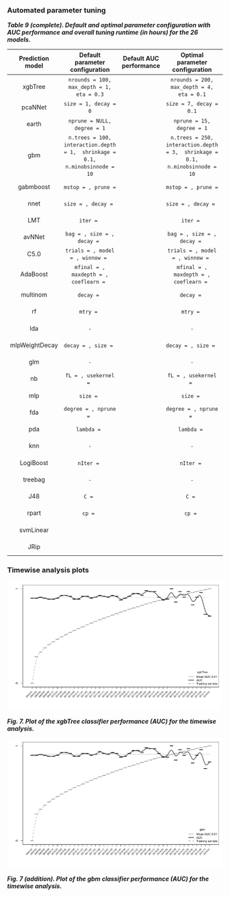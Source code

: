 
### Automated parameter tuning

***Table 9 (complete). Default and optimal parameter configuration with AUC performance and overall tuning runtime (in hours) for the 26 models.***

| Prediction model |                        Default parameter configuration                        | Default AUC  performance |                        Optimal parameter  configuration                       | Optimal AUC  performance | Tuning runtime |
|:----------------:|:-----------------------------------------------------------------------------:|:------------------------:|:-----------------------------------------------------------------------------:|:------------------------:|:--------------:|
|      xgbTree     | `nrounds = 100,  max_depth = 1,  eta = 0.3`                                   |                          | `nrounds = 200,  max_depth = 4,  eta = 0.1`                                   |            .94           |     06h 47m    |
|      pcaNNet     | `size = 1, decay = 0`                                                         |                          | `size = 7, decay = 0.1`                                                       |            .93           |     02h 20m    |
|       earth      | `nprune = NULL, degree = 1`                                                   |                          | `nprune = 15, degree = 1`                                                     |            .93           |     03h 53m    |
|        gbm       | `n.trees = 100, interaction.depth = 1,  shrinkage = 0.1, n.minobsinnode = 10` |                          | `n.trees = 250, interaction.depth = 3,  shrinkage = 0.1, n.minobsinnode = 10` |            .94           |     08h 44m    |
|     gabmboost    | `mstop = , prune = `                                                          |                          | `mstop = , prune = `                                                          |                          |     02h 06m    |
|       nnet       | `size = , decay = `                                                           |                          | `size = , decay = `                                                           |                          |     25h 10m    |
|        LMT       | `iter = `                                                                     |                          | `iter = `                                                                     |                          |     75h 54m    |
|      avNNet      | `bag = , size = , decay = `                                                   |                          | `bag = , size = , decay = `                                                   |                          |     11h 15m    |
|       C5.0       | `trials = , model = , winnow = `                                              |                          | `trials = , model = , winnow = `                                              |                          |     07h 05m    |
|     AdaBoost     | `mfinal = , maxdepth = , coeflearn = `                                        |                          | `mfinal = , maxdepth = , coeflearn = `                                        |                          |    114h 48m    |
|     multinom     | `decay = `                                                                    |                          | `decay = `                                                                    |                          |     01h 05m    |
|        rf        | `mtry = `                                                                     |                          | `mtry = `                                                                     |                          |     73h 24m    |
|        lda       | `-`                                                                           |                          | `-`                                                                           |                          |     00h 06m    |
|  mlpWeightDecay  | `decay = , size = `                                                           |                          | `decay = , size = `                                                           |                          |     85h 18m    |
|        glm       | `-`                                                                           |                          | `-`                                                                           |                          |     00h 08m    |
|        nb        | `fL = , usekernel = `                                                         |                          | `fL = , usekernel = `                                                         |                          |     00h 53m    |
|        mlp       | `size = `                                                                     |                          | `size = `                                                                     |                          |     44h 12m    |
|        fda       | `degree = , nprune = `                                                        |                          | `degree = , nprune = `                                                        |                          |     01h 34m    |
|        pda       | `lambda = `                                                                   |                          | `lambda = `                                                                   |                          |     00h 29m    |
|        knn       | `-`                                                                           |                          | `-`                                                                           |                          |     125h 28m   |
|     LogiBoost    | `nIter = `                                                                    |                          | `nIter = `                                                                    |                          |     00h 21m    |
|      treebag     | `-`                                                                           |                          | `-`                                                                           |                          |     06h 07m    |
|        J48       | `C = `                                                                        |                          | `C = `                                                                        |                          |     01h 30m    |
|       rpart      | `cp = `                                                                       |                          | `cp = `                                                                       |                          |     00h 12m    |
|     svmLinear    |                                                                               |                          |                                                                               |                          |     15h 34m    |
|       JRip       |                                                                               |                          |                                                                               |                          |     06h 50m    |

### Timewise analysis plots
![xgbtree plot](./xgbTree_auc_plot.tiff)

***Fig. 7. Plot of the xgbTree classifier performance (AUC) for the timewise analysis.***

![gbm plot](./gbm_auc_plot.tiff)

***Fig. 7 (addition). Plot of the gbm classifier performance (AUC) for the timewise analysis.***
